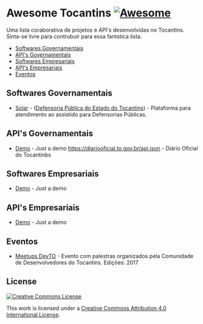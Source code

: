 # Awesome Tocantins [![Awesome](https://cdn.rawgit.com/sindresorhus/awesome/d7305f38d29fed78fa85652e3a63e154dd8e8829/media/badge.svg)](https://github.com/sindresorhus/awesome)

Uma lista coraborativa de projetos e API's desenvolvidas no Tocantins. Sinta-se livre para contrubuir para essa fantstica lista.

* [Softwares Governamentais](#softwares-governamentais)
* [API's Governamentais](#apis-governamentais)
* [Softwares Empresariais](#softwares-empresariais)
* [API's Empresariais](#apis-empresariais)
* [Eventos](#eventos)

## Softwares Governamentais

* [Solar](https://solar.defensoria.to.def.br) - ([Defensoria Pública do Estado do Tocantins](http://defensoria.to.def.br)) - Plataforma para atendimento ao assistido para Defensorias Públicas.

## API's Governamentais

* [Demo](http://demo.org/) - Just a demo
https://diariooficial.to.gov.br/api.json - Diário Oficial do Tocantinbs


## Softwares Empresariais

* [Demo](http://demo.org/) - Just a demo

## API's Empresariais

* [Demo](http://demo.org/) - Just a demo

## Eventos

* [Meetups DevTO](http://https://goo.gl/G0xsvF) - Evento com palestras organizados pela Comunidade de Desenvolvedores do Tocantins. Edições: 2017

## License

[![Creative Commons License](http://i.creativecommons.org/l/by/4.0/88x31.png)](http://creativecommons.org/licenses/by/4.0/)

This work is licensed under a [Creative Commons Attribution 4.0 International License](http://creativecommons.org/licenses/by/4.0/).
